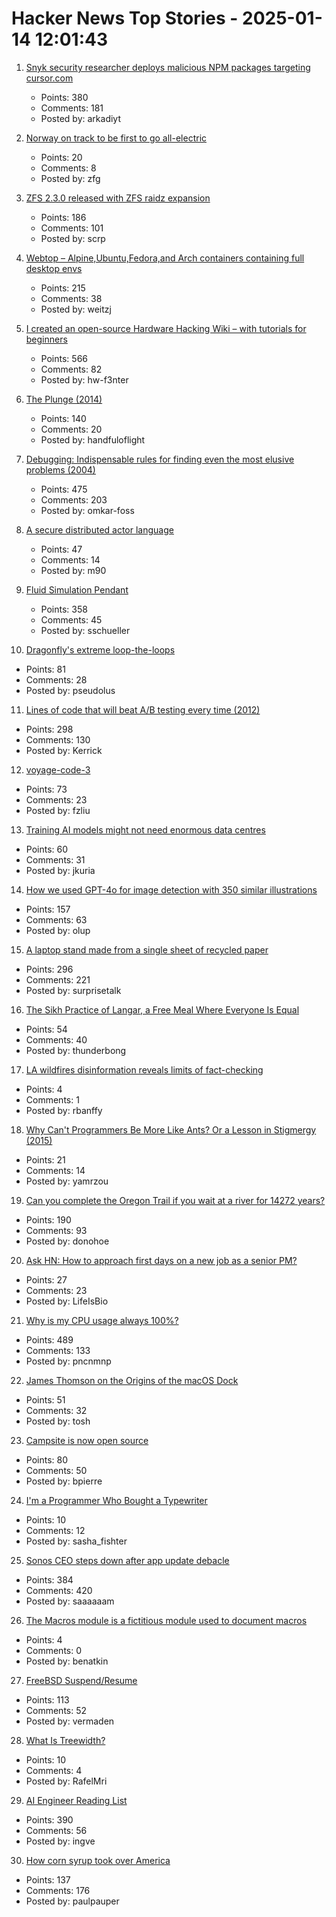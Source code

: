 # Hacker News Top Stories - 2025-01-14 12:01:43

1. [Snyk security researcher deploys malicious NPM packages targeting cursor.com](https://sourcecodered.com/snyk-malicious-npm-package/)
   - Points: 380
   - Comments: 181
   - Posted by: arkadiyt

2. [Norway on track to be first to go all-electric](https://www.bbc.com/news/articles/cg52543v6rmo)
   - Points: 20
   - Comments: 8
   - Posted by: zfg

3. [ZFS 2.3.0 released with ZFS raidz expansion](https://github.com/openzfs/zfs/releases/tag/zfs-2.3.0)
   - Points: 186
   - Comments: 101
   - Posted by: scrp

4. [Webtop – Alpine,Ubuntu,Fedora,and Arch containers containing full desktop envs](https://docs.linuxserver.io/images/docker-webtop/)
   - Points: 215
   - Comments: 38
   - Posted by: weitzj

5. [I created an open-source Hardware Hacking Wiki – with tutorials for beginners](https://www.hardbreak.wiki)
   - Points: 566
   - Comments: 82
   - Posted by: hw-f3nter

6. [The Plunge (2014)](https://grantland.com/features/the-plunge-shavarsh-karapetyan-heroic-rescue-armenia-trolleybus-ussr-history-finswimming/)
   - Points: 140
   - Comments: 20
   - Posted by: handfuloflight

7. [Debugging: Indispensable rules for finding even the most elusive problems (2004)](https://dwheeler.com/essays/debugging-agans.html)
   - Points: 475
   - Comments: 203
   - Posted by: omkar-foss

8. [A secure distributed actor language](https://mistysystem.com/)
   - Points: 47
   - Comments: 14
   - Posted by: m90

9. [Fluid Simulation Pendant](https://mitxela.com/projects/fluid-pendant)
   - Points: 358
   - Comments: 45
   - Posted by: sschueller

10. [Dragonfly's extreme loop-the-loops](https://www.science.org/content/article/absolutely-insane-dragonfly-s-extreme-loop-loops-are-unparalleled-nature)
   - Points: 81
   - Comments: 28
   - Posted by: pseudolus

11. [Lines of code that will beat A/B testing every time (2012)](https://stevehanov.ca/blog/index.php?id=132)
   - Points: 298
   - Comments: 130
   - Posted by: Kerrick

12. [voyage-code-3](https://blog.voyageai.com/2024/12/04/voyage-code-3/)
   - Points: 73
   - Comments: 23
   - Posted by: fzliu

13. [Training AI models might not need enormous data centres](https://www.economist.com/science-and-technology/2025/01/08/training-ai-models-might-not-need-enormous-data-centres)
   - Points: 60
   - Comments: 31
   - Posted by: jkuria

14. [How we used GPT-4o for image detection with 350 similar illustrations](https://olup-blog.pages.dev/stories/image-detection-cars)
   - Points: 157
   - Comments: 63
   - Posted by: olup

15. [A laptop stand made from a single sheet of recycled paper](https://www.core77.com/posts/134948/A-Laptop-Stand-Made-from-a-Single-Sheet-of-Recycled-Paper)
   - Points: 296
   - Comments: 221
   - Posted by: surprisetalk

16. [The Sikh Practice of Langar, a Free Meal Where Everyone Is Equal](https://www.wttw.com/playlist/2022/04/05/langar-maah-chhole-daal)
   - Points: 54
   - Comments: 40
   - Posted by: thunderbong

17. [LA wildfires disinformation reveals limits of fact-checking](https://weaponizedspaces.substack.com/p/la-wildfires-disinformation-reveals)
   - Points: 4
   - Comments: 1
   - Posted by: rbanffy

18. [Why Can't Programmers Be More Like Ants? Or a Lesson in Stigmergy (2015)](https://blog.ubiquity.acm.org/why-cant-programmers-be-more-like-ants-or-a-lesson-in-stigmergy/)
   - Points: 21
   - Comments: 14
   - Posted by: yamrzou

19. [Can you complete the Oregon Trail if you wait at a river for 14272 years?](https://moral.net.au/writing/2025/01/11/waiting_for_oregon/)
   - Points: 190
   - Comments: 93
   - Posted by: donohoe

20. [Ask HN: How to approach first days on a new job as a senior PM?](undefined)
   - Points: 27
   - Comments: 23
   - Posted by: LifeIsBio

21. [Why is my CPU usage always 100%?](https://www.downtowndougbrown.com/2024/04/why-is-my-cpu-usage-always-100-upgrading-my-chumby-8-kernel-part-9/)
   - Points: 489
   - Comments: 133
   - Posted by: pncnmnp

22. [James Thomson on the Origins of the macOS Dock](https://daringfireball.net/linked/2025/01/10/thomson-dock)
   - Points: 51
   - Comments: 32
   - Posted by: tosh

23. [Campsite is now open source](https://github.com/campsite/campsite)
   - Points: 80
   - Comments: 50
   - Posted by: bpierre

24. [I'm a Programmer Who Bought a Typewriter](undefined)
   - Points: 10
   - Comments: 12
   - Posted by: sasha_fishter

25. [Sonos CEO steps down after app update debacle](https://www.reuters.com/business/retail-consumer/sonos-ceo-patrick-spence-steps-down-after-app-update-debacle-2025-01-13/)
   - Points: 384
   - Comments: 420
   - Posted by: saaaaaam

26. [The Macros module is a fictitious module used to document macros](https://crystal-lang.org/api/1.15.0/Crystal/Macros.html)
   - Points: 4
   - Comments: 0
   - Posted by: benatkin

27. [FreeBSD Suspend/Resume](https://vermaden.wordpress.com/2025/01/11/freebsd-suspend-resume/)
   - Points: 113
   - Comments: 52
   - Posted by: vermaden

28. [What Is Treewidth?](https://www.ams.org/journals/notices/202502/noti3043/noti3043.html)
   - Points: 10
   - Comments: 4
   - Posted by: RafelMri

29. [AI Engineer Reading List](https://www.latent.space/p/2025-papers)
   - Points: 390
   - Comments: 56
   - Posted by: ingve

30. [How corn syrup took over America](https://thehustle.co/originals/how-corn-syrup-took-over-america)
   - Points: 137
   - Comments: 176
   - Posted by: paulpauper

